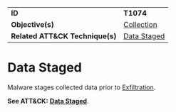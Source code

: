 |||
|---------|------------------------|
|**ID**|**T1074**|
|**Objective(s)**|[Collection](https://github.com/MAECProject/malware-behaviors/tree/master/collection)|
|**Related ATT&CK Technique(s)**|[Data Staged](https://attack.mitre.org/techniques/T1074/)|

Data Staged
===========
Malware stages collected data prior to [Exfiltration](https://github.com/MAECProject/malware-behaviors/tree/master/exfiltration).

**See ATT&CK:** [**Data Staged**](https://attack.mitre.org/techniques/T1074/).
